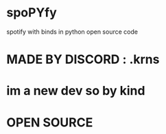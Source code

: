 # spoPYfy
spotify with binds in python open source code 

# MADE BY DISCORD : .krns 

# im a new dev so by kind 

# OPEN SOURCE 
